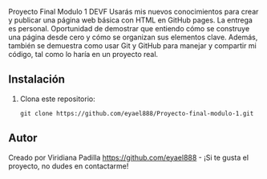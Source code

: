 Proyecto Final Modulo 1 DEVF
Usarás mis nuevos conocimientos para crear y publicar una página web básica con HTML en GitHub pages. 
La entrega es personal. Oportunidad de demostrar que entiendo cómo se construye una página desde cero y cómo se organizan sus elementos clave. 
Además, también se demuestra como usar Git y GitHub para manejar y compartir mi código, tal como lo haría en un proyecto real.
## Instalación
1. Clona este repositorio:
    ```
    git clone https://github.com/eyael888/Proyecto-final-modulo-1.git
    ```
## Autor
Creado por Viridiana Padilla https://github.com/eyael888 - ¡Si te gusta el proyecto, no dudes en contactarme!
